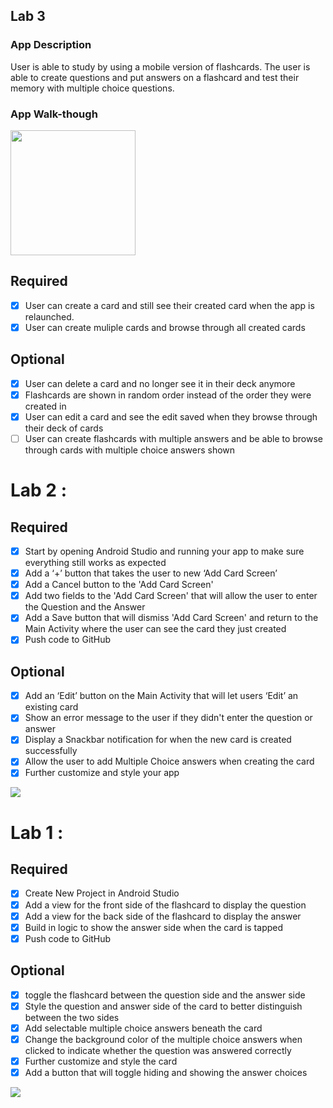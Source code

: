 ## Lab 3

### App Description
User is able to study by using a mobile version of flashcards. The user is able to create questions and put answers on a flashcard and test their memory with multiple choice questions.

### App Walk-though

<img src="https://github.com/joshimprogo/Flashcard_StudyApp/blob/master/FlashcardStudyAppGIF_3.gif" width=200><br>


## Required
- [x] User can create a card and still see their created card when the app is relaunched.
- [x] User can create muliple cards and browse through all created cards

## Optional
- [x] User can delete a card and no longer see it in their deck anymore
- [x] Flashcards are shown in random order instead of the order they were created in
- [x] User can edit a card and see the edit saved when they browse through their deck of cards
- [ ] User can create flashcards with multiple answers and be able to browse through cards with multiple choice answers shown

# Lab 2 : 

## Required
- [x] Start by opening Android Studio and running your app to make sure everything still works as expected
- [x] Add a ‘+’ button that takes the user to new ‘Add Card Screen’
- [x] Add a Cancel button to the 'Add Card Screen'
- [x] Add two fields to the 'Add Card Screen' that will allow the user to enter the Question and the Answer
- [x] Add a Save button that will dismiss 'Add Card Screen' and return to the Main Activity where the user can see the card they just created
- [x] Push code to GitHub

## Optional
- [X] Add an ‘Edit’ button on the Main Activity that will let users ‘Edit’ an existing card
- [X] Show an error message to the user if they didn't enter the question or answer
- [X] Display a Snackbar notification for when the new card is created successfully
- [X] Allow the user to add Multiple Choice answers when creating the card
- [X] Further customize and style your app

<img src="https://github.com/joshimprogo/Flashcard_StudyApp/blob/master/FlashcardStudyAppGIF_2.gif"/>

# Lab 1 : 

## Required
- [x] Create New Project in Android Studio
- [x] Add a view for the front side of the flashcard to display the question
- [x] Add a view for the back side of the flashcard to display the answer
- [x] Build in logic to show the answer side when the card is tapped
- [x] Push code to GitHub

## Optional
- [x] toggle the flashcard between the question side and the answer side
- [x] Style the question and answer side of the card to better distinguish between the two sides
- [x] Add selectable multiple choice answers beneath the card
- [x] Change the background color of the multiple choice answers when clicked to indicate whether the question was answered correctly
- [x] Further customize and style the card
- [x] Add a button that will toggle hiding and showing the answer choices

<img src="https://github.com/joshimprogo/Flashcard_StudyApp/blob/master/FlashcardStudyAppGIF.gif"/>
